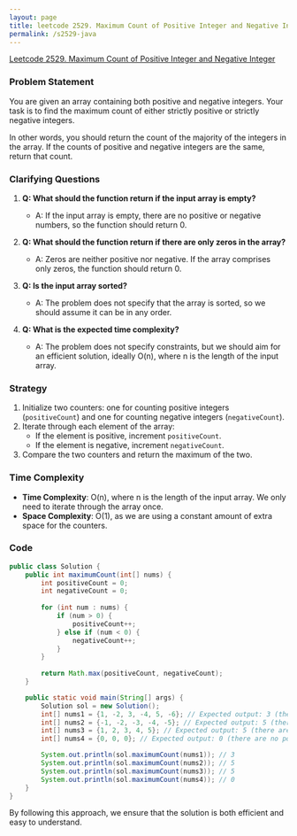 ```yaml
---
layout: page
title: leetcode 2529. Maximum Count of Positive Integer and Negative Integer
permalink: /s2529-java
---
```

[Leetcode 2529. Maximum Count of Positive Integer and Negative Integer](https://algoadvance.github.io/algoadvance/l2529)
### Problem Statement

You are given an array containing both positive and negative integers. Your task is to find the maximum count of either strictly positive or strictly negative integers. 

In other words, you should return the count of the majority of the integers in the array. If the counts of positive and negative integers are the same, return that count.

### Clarifying Questions

1. **Q: What should the function return if the input array is empty?**
   - A: If the input array is empty, there are no positive or negative numbers, so the function should return 0.
   
2. **Q: What should the function return if there are only zeros in the array?**
   - A: Zeros are neither positive nor negative. If the array comprises only zeros, the function should return 0.
   
3. **Q: Is the input array sorted?**
   - A: The problem does not specify that the array is sorted, so we should assume it can be in any order.
   
4. **Q: What is the expected time complexity?**
   - A: The problem does not specify constraints, but we should aim for an efficient solution, ideally O(n), where n is the length of the input array.

### Strategy

1. Initialize two counters: one for counting positive integers (`positiveCount`) and one for counting negative integers (`negativeCount`).
2. Iterate through each element of the array:
   - If the element is positive, increment `positiveCount`.
   - If the element is negative, increment `negativeCount`.
3. Compare the two counters and return the maximum of the two.

### Time Complexity

- **Time Complexity**: O(n), where n is the length of the input array. We only need to iterate through the array once.
- **Space Complexity**: O(1), as we are using a constant amount of extra space for the counters.

### Code

```java
public class Solution {
    public int maximumCount(int[] nums) {
        int positiveCount = 0;
        int negativeCount = 0;
        
        for (int num : nums) {
            if (num > 0) {
                positiveCount++;
            } else if (num < 0) {
                negativeCount++;
            }
        }
        
        return Math.max(positiveCount, negativeCount);
    }

    public static void main(String[] args) {
        Solution sol = new Solution();
        int[] nums1 = {1, -2, 3, -4, 5, -6}; // Expected output: 3 (there are 3 positive integers and 3 negative integers)
        int[] nums2 = {-1, -2, -3, -4, -5}; // Expected output: 5 (there are 5 negative integers)
        int[] nums3 = {1, 2, 3, 4, 5}; // Expected output: 5 (there are 5 positive integers)
        int[] nums4 = {0, 0, 0}; // Expected output: 0 (there are no positive or negative integers)

        System.out.println(sol.maximumCount(nums1)); // 3
        System.out.println(sol.maximumCount(nums2)); // 5
        System.out.println(sol.maximumCount(nums3)); // 5
        System.out.println(sol.maximumCount(nums4)); // 0
    }
}
```

By following this approach, we ensure that the solution is both efficient and easy to understand.